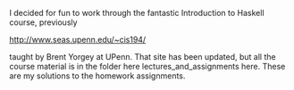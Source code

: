 I decided for fun to work through the fantastic Introduction to Haskell course, previously 

http://www.seas.upenn.edu/~cis194/

taught by Brent Yorgey at UPenn. That site has been updated, but all the course material is in the folder here lectures_and_assignments here. These are my solutions to the homework assignments.

